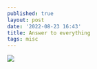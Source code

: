 ```yaml
---
published: true
layout: post
date: '2022-08-23 16:43'
title: Answer to everything
tags: misc 
---
```

<img src="https://i.imgur.com/yO7WNjW.gif" style="mix-blend-mode: multiply;">
